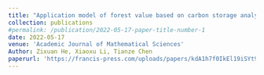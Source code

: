 ```yaml
---
title: "Application model of forest value based on carbon storage analysis"
collection: publications
#permalink: /publication/2022-05-17-paper-title-number-1
date: 2022-05-17
venue: 'Academic Journal of Mathematical Sciences'
Author: Zixuan He, Xiaoxu Li, Tianze Chen
paperurl: 'https://francis-press.com/uploads/papers/kdA1h7f0IkEl19iSYt9sLCQoq1l0Sp0rHdHgHw2e.pdf'
---
```



